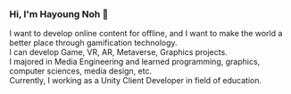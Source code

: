### Hi, I'm Hayoung Noh 👋  

I want to develop online content for offline, and I want to make the world a better place through gamification technology.   
I can develop Game, VR, AR, Metaverse, Graphics projects.  
I majored in Media Engineering and learned programming, graphics, computer sciences, media design, etc.  
Currently, I working as a Unity Client Developer in field of education.  

<!--
**watertree34/watertree34** is a ✨ _special_ ✨ repository because its `README.md` (this file) appears on your GitHub profile.

Here are some ideas to get you started:

- 🔭 I’m currently working on ...
- 🌱 I’m currently learning ...
- 👯 I’m looking to collaborate on ...
- 🤔 I’m looking for help with ...
- 💬 Ask me about ...
- 📫 How to reach me: ...
- 😄 Pronouns: ...
- ⚡ Fun fact: ...
-->
